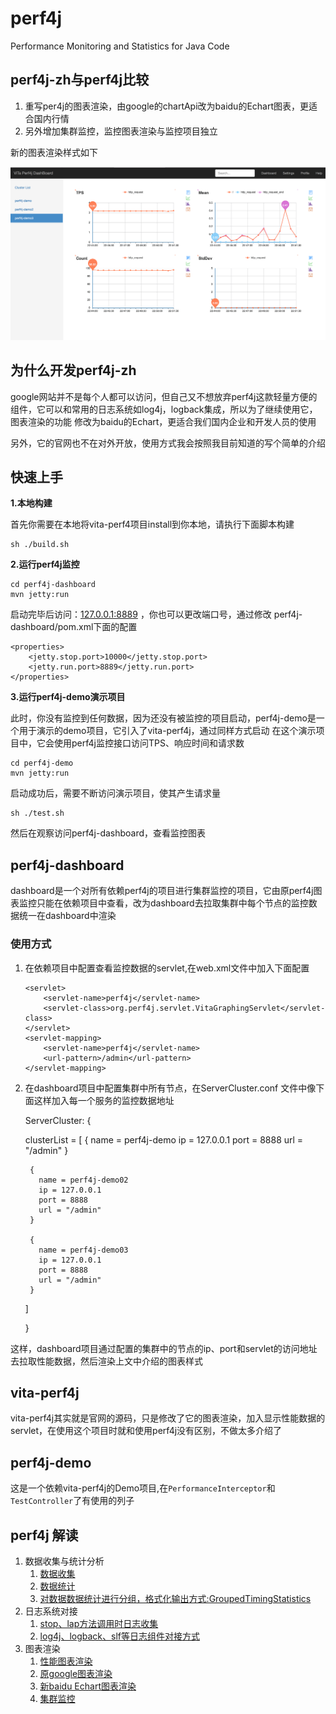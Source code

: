 # perf4j

Performance Monitoring and Statistics for Java Code

## perf4j-zh与perf4j比较

1. 重写per4j的图表渲染，由google的chartApi改为baidu的Echart图表，更适合国内行情
1. 另外增加集群监控，监控图表渲染与监控项目独立

新的图表渲染样式如下

![Alt text](doc/dashboard.png)

## 为什么开发perf4j-zh

google网站并不是每个人都可以访问，但自己又不想放弃perf4j这款轻量方便的组件，它可以和常用的日志系统如log4j，logback集成，所以为了继续使用它，图表渲染的功能
修改为baidu的Echart，更适合我们国内企业和开发人员的使用

另外，它的官网也不在对外开放，使用方式我会按照我目前知道的写个简单的介绍


## 快速上手

**1.本地构建**

首先你需要在本地将vita-perf4项目install到你本地，请执行下面脚本构建

    sh ./build.sh
    
**2.运行perf4j监控**
    
    cd perf4j-dashboard
    mvn jetty:run
    
启动完毕后访问：[127.0.0.1:8889](http://127.0.0.1:8889) ，你也可以更改端口号，通过修改 perf4j-dashboard/pom.xml下面的配置
    
    <properties>
        <jetty.stop.port>10000</jetty.stop.port>
        <jetty.run.port>8889</jetty.run.port>
    </properties>
    

**3.运行perf4j-demo演示项目**

此时，你没有监控到任何数据，因为还没有被监控的项目启动，perf4j-demo是一个用于演示的demo项目，它引入了vita-perf4j，通过同样方式启动
在这个演示项目中，它会使用perf4j监控接口访问TPS、响应时间和请求数
 
    cd perf4j-demo
    mvn jetty:run
    
启动成功后，需要不断访问演示项目，使其产生请求量
    
    sh ./test.sh

然后在观察访问perf4j-dashboard，查看监控图表 
   
   
## perf4j-dashboard
   
dashboard是一个对所有依赖perf4j的项目进行集群监控的项目，它由原perf4j图表监控只能在依赖项目中查看，改为dashboard去拉取集群中每个节点的监控数据统一在dashboard中渲染

### 使用方式

1. 在依赖项目中配置查看监控数据的servlet,在web.xml文件中加入下面配置

     ```
     <servlet>
         <servlet-name>perf4j</servlet-name>
         <servlet-class>org.perf4j.servlet.VitaGraphingServlet</servlet-class>
     </servlet>
     <servlet-mapping>
         <servlet-name>perf4j</servlet-name>
         <url-pattern>/admin</url-pattern>
     </servlet-mapping>
     ```
     
2. 在dashboard项目中配置集群中所有节点，在ServerCluster.conf 文件中像下面这样加入每一个服务的监控数据地址


    ServerCluster: {
    
      clusterList = [
        {
          name = perf4j-demo
          ip = 127.0.0.1
          port = 8888
          url = "/admin"
        }
    
        {
          name = perf4j-demo02
          ip = 127.0.0.1
          port = 8888
          url = "/admin"
        }
    
        {
          name = perf4j-demo03
          ip = 127.0.0.1
          port = 8888
          url = "/admin"
        }
      ]
    
    }
     
这样，dashboard项目通过配置的集群中的节点的ip、port和servlet的访问地址去拉取性能数据，然后渲染上文中介绍的图表样式     


## vita-perf4j

vita-perf4j其实就是官网的源码，只是修改了它的图表渲染，加入显示性能数据的servlet，在使用这个项目时就和使用perf4j没有区别，不做太多介绍了

## perf4j-demo

这是一个依赖vita-perf4j的Demo项目,在`PerformanceInterceptor`和`TestController`了有使用的列子

## perf4j  解读

1. 数据收集与统计分析
    1. [数据收集](./doc/StopWatch.md)
    1. [数据统计](./doc/TimingStatistics.md)
    1. [对数据数据统计进行分组，格式化输出方式:GroupedTimingStatistics](./doc/GroupedTimingStatistics.md)
1. 日志系统对接
    1. [stop、lap方法调用时日志收集](./doc/LoggingStopWatch.md)
    1. [log4j、logback、slf等日志组件对接方式](./doc/Log4jStopWatch.md)
1. 图表渲染
    1. [性能图表渲染](./doc/graph.md)
    1. [原google图表渲染](./doc/GoogleChart.md)
    1. [新baidu Echart图表渲染](./doc/Echart.md)
    1. [集群监控](./doc/dashboard.md)
    
    
   
   

